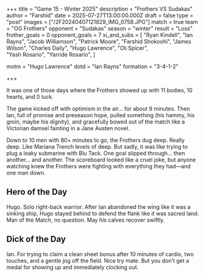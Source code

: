 +++ 
title = "Game 15 - Winter 2025"
description = "Frothers VS Sudakas"
author = "Farshid"
date = 2025-07-27T13:00:00.000Z
draft = false
type = "post"
images = ["/2F20240407121829_IMG_0758.JPG"]
match = true
team = "OG Frothers"
opponent = "Sudakas"
season = "winter"
result = "Loss"
frother_goals = 0
opponent_goals = 7
xi_and_subs = [
 "Ryan Kindell",
 "Ian Rayns",
 "Jacob Williamson",
 "Patrick Moore",
 "Farshid Shokoohi", 
 "James Wilson",
 "Charles Daily", 
 "Hugo Lawrence", 
 "Oli Spicer",  
"Yash Rosario",
"Yarride Rosario",
]

motm = "Hugo Lawrence"
dotd = "Ian Rayns"
formation = "3-4-1-2"

+++

It was one of those days where the Frothers showed up with 11 bodies, 10 hearts, and 0 luck.

The game kicked off with optimism in the air… for about 9 minutes. Then Ian, full of promise and preseason hope, pulled something (his hammy, his groin, maybe his dignity), and gracefully bowed out of the match like a Victorian damsel fainting in a Jane Austen novel.

Down to 10 men with 80+ minutes to go, the Frothers dug deep. Really deep. Like Mariana Trench levels of deep.
But sadly, it was like trying to plug a leaky submarine with Blu Tack. One goal slipped through… then another… and another.
The scoreboard looked like a cruel joke, but anyone watching knew the Frothers were fighting with everything they had—and one man down.

## Hero of the Day

Hugo. Solo right-back warrior. After Ian abandoned the wing like it was a sinking ship, Hugo stayed behind to defend the flank like it was sacred land. Man of the Match, no question. May his calves recover swiftly.

## Dick of the Day

Ian. For trying to claim a clean sheet bonus after 10 minutes of cardio, two touches, and a gentle jog off the field.
Nice try mate. But you don’t get a medal for showing up and immediately clocking out.